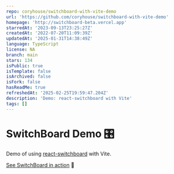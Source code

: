 ```yaml
---
repo: coryhouse/switchboard-with-vite-demo
url: 'https://github.com/coryhouse/switchboard-with-vite-demo'
homepage: 'http://switchboard-beta.vercel.app'
starredAt: '2023-09-13T23:25:27Z'
createdAt: '2022-07-20T11:09:39Z'
updatedAt: '2025-01-31T14:38:49Z'
language: TypeScript
license: NA
branch: main
stars: 134
isPublic: true
isTemplate: false
isArchived: false
isFork: false
hasReadMe: true
refreshedAt: '2025-02-25T19:59:47.204Z'
description: 'Demo: react-switchboard with Vite'
tags: []
---
```


# SwitchBoard Demo 🎛

Demo of using [react-switchboard](https://github.com/coryhouse/react-switchboard) with Vite.

[See SwitchBoard in action](https://switchboard-beta.vercel.app/) 🚀
